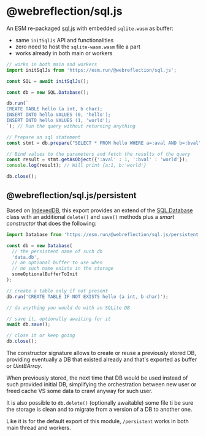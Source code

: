 # @webreflection/sql.js

An ESM re-packaged [sql.js](https://sql.js.org/) with embedded `sqlite.wasm` as buffer:

  * same `initSqlJs` API and functionalities
  * zero need to host the `sqlite-wasm.wasm` file a part
  * works already in both main or workers

```js
// works in both main and workers
import initSqlJs from 'https://esm.run/@webreflection/sql.js';

const SQL = await initSqlJs();

const db = new SQL.Database();

db.run(`
CREATE TABLE hello (a int, b char);
INSERT INTO hello VALUES (0, 'hello');
INSERT INTO hello VALUES (1, 'world');
`); // Run the query without returning anything

// Prepare an sql statement
const stmt = db.prepare("SELECT * FROM hello WHERE a=:aval AND b=:bval");

// Bind values to the parameters and fetch the results of the query
const result = stmt.getAsObject({':aval' : 1, ':bval' : 'world'});
console.log(result); // Will print {a:1, b:'world'}

db.close();
```

## @webreflection/sql.js/persistent

Based on [IndexedDB](https://github.com/WebReflection/idb-map?tab=readme-ov-file#idbmapsync-api),
this export provides an extend of the [SQL.Database](https://sql.js.org/documentation/Database.html)
class with an additional `delete()` and `save()` methods plus a *smart constructor* that does the following:

```js
import Database from 'https://esm.run/@webreflection/sql.js/persistent';

const db = new Database(
  // the persistent name of such db
  'data.db',
  // an optional buffer to use when
  // no such name exists in the storage
  someOptionalBufferToInit
);

// create a table only if not present
db.run('CREATE TABLE IF NOT EXISTS hello (a int, b char)');

// do anything you would do with an SQLite DB

// save it, optionally awaiting for it
await db.save();

// close it or keep going
db.close();
```

The constructor signature allows to create or reuse a previously stored DB, providing eventually a DB that existed already and that's exported as buffer or *Uint8Array*.

When previously stored, the next time that DB would be used instead of such provided initial DB, simplifying the orchestration between new user or freed cache VS some data to crawl anyway for such user.

It is also possible to `db.delete()` (optionally awaitable) some file ti be sure the storage is clean and to migrate from a version of a DB to another one.

Like it is for the default export of this module, `/persistent` works in both main thread and workers.
